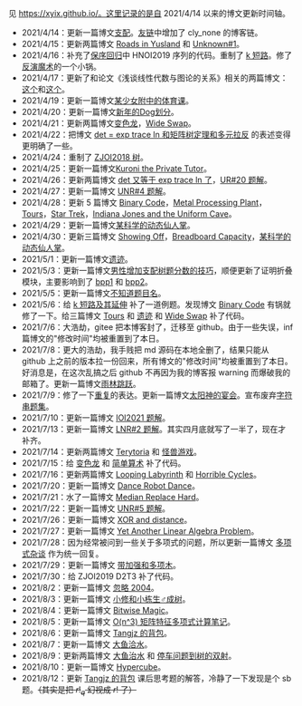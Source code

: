 见 https://xyix.github.io/。这里记录的是自 2021/4/14 以来的博文更新时间轴。

- 2021/4/14：更新一篇博文[支配](https://xyix.github.io/posts/?&page=3&postname=luogu-7520)。[友链](https://xyix.github.io/posts/?&page=0&postname=hello-world)中增加了 cly_none 的博客链。
- 2021/4/15：更新两篇博文 [Roads in Yusland](https://xyix.github.io/posts/?&page=3&postname=cf-671-d) 和 [Unknown#1](https://xyix.github.io/posts/?&page=3&postname=unknown-1)。
- 2021/4/16：补充了[保序回归](https://xyix.github.io/posts/?&page=1&postname=isotonic-regression)中 HNOI2019 序列的代码。重制了 [k 短路](https://xyix.github.io/posts/?&page=2&postname=k-th-shortest-path)。修了[反演魔术](https://xyix.github.io/posts/?&page=2&postname=exc-inc)的一个小锅。
- 2021/4/17：更新了和论文《浅谈线性代数与图论的关系》相关的两篇博文：[这个](https://xyix.github.io/posts/?&postname=loj-6759)和[这个](https://xyix.github.io/posts/?&postname=linear-algebra-in-graph-theory)。
- 2021/4/19：更新一篇博文[某少女附中的体育课](https://xyix.github.io/posts/?&page=3&postname=loj-548)。
- 2021/4/20：更新一篇博文[新年的Dog划分](https://xyix.github.io/posts/?&page=3&postname=uoj-461)。
- 2021/4/21：更新两篇博文[变色龙](https://xyix.github.io/posts/?&page=3&postname=uoj-504)，[Wide Swap](https://xyix.github.io/posts/?&page=3&postname=agc-001-f)。
- 2021/4/22：把博文 [det = exp trace ln 和矩阵树定理和多元拉反](https://xyix.github.io/posts/?&page=2&postname=det-eq-exp-trace-log) 的表述变得更明确了一些。
- 2021/4/24：重制了 [ZJOI2018 树](https://xyix.github.io/posts/?&sortby=last_modi&postname=luogu-4500-ex)。
- 2021/4/25：更新一篇博文[Kuroni the Private Tutor](https://xyix.github.io/posts/?&sortby=last_modi&postname=cf-1305-h)。
- 2021/4/26：更新两篇博文 [det 又等于 exp trace ln 了](https://xyix.github.io/posts/?&sortby=last_modi&postname=det-eq-exp-trace-log-ex)，[UR#20 题解](https://xyix.github.io/posts/?&sortby=last_modi&postname=uoj-R-20)。
- 2021/4/27：更新一篇博文 [UNR#4 题解](https://xyix.github.io/posts/?&sortby=last_modi&postname=uoj-NR-4)。
- 2021/4/28：更新 5 篇博文 [Binary Code](https://xyix.github.io/posts/?&sortby=last_modi&postname=luogu-6965)，[Metal Processing Plant](https://xyix.github.io/posts/?&sortby=last_modi&postname=luogu-6898)，[Tours](https://xyix.github.io/posts/?&sortby=last_modi&postname=luogu-6914)，[Star Trek](https://xyix.github.io/posts/?&sortby=last_modi&postname=luogu-6803)，[Indiana Jones and the Uniform Cave](https://xyix.github.io/posts/?&sortby=last_modi&postname=luogu-7123)。
- 2021/4/29：更新一篇博文[某科学的动态仙人掌](https://xyix.github.io/posts/?&sortby=last_modi&postname=thuwc-2020-1-3)。
- 2021/4/30：更新三篇博文 [Showing Off](https://xyix.github.io/posts/?&sortby=last_modi&postname=cf-1416-f)，[Breadboard Capacity](https://xyix.github.io/posts/?&sortby=last_modi&postname=cf-1368-h)，[某科学的动态仙人掌](https://xyix.github.io/posts/?&sortby=last_modi&postname=thuwc-2020-1-3)。
- 2021/5/1：更新一篇博文[遗迹](https://xyix.github.io/posts/?&sortby=last_modi&postname=uoj-506)。
- 2021/5/3：更新一篇博文[男性增加支配树题分数的技巧](https://xyix.github.io/posts/?&sortby=last_modi&postname=domination-tree)，顺便更新了证明折叠模块，主要影响到了 [bpp1](https://xyix.github.io/posts/?&sortby=last_modi&postname=bpp) 和 [bpp2](https://xyix.github.io/posts/?&sortby=last_modi&postname=bpp2)。
- 2021/5/5：更新一篇博文[不知道题目名](https://xyix.github.io/posts/?&sortby=last_modi&postname=thuwc-2020-2-2)。
- 2021/5/6：给 [k 短路及其延伸](https://xyix.github.io/posts/?&sortby=last_modi&postname=k-th-shortest-path) 补了一道例题。发现博文 [Binary Code](https://xyix.github.io/posts/?&sortby=last_modi&postname=luogu-6965) 有锅就修了一下。给三篇博文 [Tours](https://xyix.github.io/posts/?&sortby=last_modi&postname=luogu-6914) 和 [遗迹](https://xyix.github.io/posts/?&sortby=last_modi&postname=uoj-506) 和 [Wide Swap](https://xyix.github.io/posts/?&page=3&postname=agc-001-f) 补了代码。
- 2021/7/6：大浩劫，gitee 把本博客封了，迁移至 github。由于一些失误，inf 篇博文的"修改时间"均被重置到了本日。
- 2021/7/8：更大的浩劫，我手贱把 md 源码在本地全删了，结果只能从 github 上之前的版本拉一份回来，所有博文的"修改时间"均被重置到了本日。好消息是，在这次乱搞之后 github 不再因为我的博客报 warning 而爆破我的邮箱了。更新一篇博文[雨林跳跃](https://xyix.github.io/posts/?&sortby=id&postname=luogu-7599)。
- 2021/7/9：修了一下[重复](https://xyix.github.io/posts/?&sortby=id&postname=luogu-5404)的表达。更新一篇博文[太阳神的宴会](https://xyix.github.io/posts/?&sortby=id&postname=uoj-595)。宣布废弃[字符串题集](https://xyix.github.io/posts/?&tags=pigeon&postname=string-prob)。
- 2021/7/10：更新一篇博文 [IOI2021 题解](https://xyix.github.io/posts/?&sortby=id&postname=ioi2021)。
- 2021/7/13：更新一篇博文 [LNR#2 题解](https://xyix.github.io/posts/?&sortby=id&postname=loj-NR-2)。其实四月底就写了一半了，现在才补齐。
- 2021/7/14：更新两篇博文 [Terytoria](https://xyix.github.io/posts/?&sortby=id&postname=loj-3220) 和 [怪兽游戏](https://xyix.github.io/posts/?&sortby=id&postname=loj-3522)。
- 2021/7/15：给 [变色龙](https://xyix.github.io/posts/?&sortby=last_modi&postname=uoj-504) 和 [简单算术](https://xyix.github.io/posts/?&sortby=last_modi&postname=loj-NR-2) 补了代码。
- 2021/7/16：更新两篇博文 [Looping Labyrinth](https://xyix.github.io/posts/?&sortby=id&postname=luogu-4356) 和 [Horrible Cycles](https://xyix.github.io/posts/?&sortby=id&postname=cf-gym-102538-h)。
- 2021/7/20：更新一篇博文 [Dance Robot Dance](https://xyix.github.io/posts/?&sortby=id&postname=nytoi-2021-d)。
- 2021/7/21：水了一篇博文 [Median Replace Hard](https://xyix.github.io/posts/?&sortby=id&postname=cf-gym-102586-j)。
- 2021/7/22：更新一篇博文 [UNR#5 题解](https://xyix.github.io/posts/?&sortby=id&postname=uoj-NR-5)。
- 2021/7/26：更新一篇博文 [XOR and distance](https://xyix.github.io/posts/?&sortby=id&postname=cf-1553-h)。
- 2021/7/27：更新一篇博文 [Yet Another Linear Algebra Problem](https://xyix.github.io/posts/?&sortby=id&postname=loj-3409)。
- 2021/7/28：因为经常被问到一些关于多项式的问题，所以更新一篇博文 [多项式杂谈](https://xyix.github.io/posts/?&sortby=id&postname=polynomial-random-talk) 作为统一回复。
- 2021/7/29：更新一篇博文 [带加强和多项木](https://xyix.github.io/posts/?&sortby=id&postname=loj-3398)。
- 2021/7/30：给 ZJOI2019 D2T3 补了代码。
- 2021/8/2：更新一篇博文 [忽略 2004](https://xyix.github.io/posts/?&sortby=id&postname=loj-6778)。
- 2021/8/3：更新一篇博文 [小修和小栋生♂成树](https://xyix.github.io/posts/?&sortby=id&postname=loj-2488)。
- 2021/8/4：更新一篇博文 [Bitwise Magic](https://xyix.github.io/posts/?&sortby=id&postname=cf-1408-i)。
- 2021/8/5：更新一篇博文 [O(n^3) 矩阵特征多项式计算笔记](https://xyix.github.io/posts/?&sortby=id&postname=how-to-calc-chara-poly)。
- 2021/8/6：更新一篇博文 [Tangjz 的背包](https://xyix.github.io/posts/?&sortby=id&postname=loj-562)。
- 2021/8/7：更新一篇博文 [大鱼洽水](https://xyix.github.io/posts/?&sortby=id&postname=loj-3391)。
- 2021/8/9：更新两篇博文 [大鱼治水](https://xyix.github.io/posts/?&sortby=id&postname=loj-3390) 和 [停车问题到树的双射](https://xyix.github.io/posts/?&sortby=id&postname=parking-and-tree)。
- 2021/8/10：更新一篇博文 [Hypercube](https://xyix.github.io/posts/?&sortby=id&postname=luogu-6980)。
- 2021/8/12：更新 [Tangjz 的背包](https://xyix.github.io/posts/?&sortby=id&postname=loj-562) 课后思考题的解答，冷静了一下发现是个 sb 题。~~（其实是把 $r!_q$ 幻视成 $r!$ 了）~~

